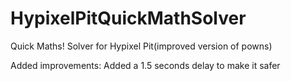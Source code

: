 # HypixelPitQuickMathSolver
Quick Maths! Solver for Hypixel Pit(improved version of powns)

Added improvements:
Added a 1.5 seconds delay to make it safer
